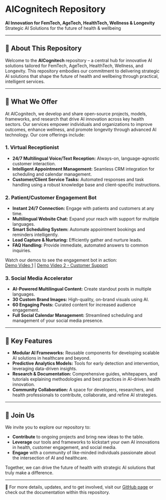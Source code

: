 # AICognitech Repository

**AI Innovation for FemTech, AgeTech, HealthTech, Wellness & Longevity**  
Strategic AI Solutions for the future of health & wellbeing

---

## 🌟 About This Repository

Welcome to the **AICognitech** repository – a central hub for innovative AI solutions tailored for FemTech, AgeTech, HealthTech, Wellness, and Longevity. This repository embodies our commitment to delivering strategic AI solutions that shape the future of health and wellbeing through practical, intelligent services.

---

## 🚀 What We Offer

At AICognitech, we develop and share open-source projects, models, frameworks, and research that drive AI innovation across key health sectors. Our services empower individuals and organizations to improve outcomes, enhance wellness, and promote longevity through advanced AI technology. Our core offerings include:

### 1. Virtual Receptionist
- **24/7 Multilingual Voice/Text Reception:** Always-on, language-agnostic customer interaction.
- **Intelligent Appointment Management:** Seamless CRM integration for scheduling and calendar management.
- **Customer/Client Service Tasks:** Automated responses and task handling using a robust knowledge base and client-specific instructions.

### 2. Patient/Customer Engagement Bot
- **Instant 24/7 Connection:** Engage with patients and customers at any time.
- **Multilingual Website Chat:** Expand your reach with support for multiple languages.
- **Smart Scheduling System:** Automate appointment bookings and reminders intelligently.
- **Lead Capture & Nurturing:** Efficiently gather and nurture leads.
- **FAQ Handling:** Provide immediate, automated answers to common inquiries.

Watch our demos to see the engagement bot in action:  
[Demo Video 1](https://youtu.be/jwaUIyDg-U8) | [Demo Video 2 - Customer Support](https://www.youtube.com/watch?v=8K1z-5-74w8)

### 3. Social Media Accelerator
- **AI-Powered Multilingual Content:** Create standout posts in multiple languages.
- **30 Custom Brand Images:** High-quality, on-brand visuals using AI.
- **60 Engaging Posts:** Curated content for increased audience engagement.
- **Full Social Calendar Management:** Streamlined scheduling and management of your social media presence.

---

## 🔧 Key Features

- **Modular AI Frameworks:** Reusable components for developing scalable AI solutions in healthcare and beyond.
- **Predictive Analytics Models:** Tools for early detection and intervention, leveraging data-driven insights.
- **Research & Documentation:** Comprehensive guides, whitepapers, and tutorials explaining methodologies and best practices in AI-driven health innovation.
- **Community Collaboration:** A space for developers, researchers, and health professionals to contribute, collaborate, and refine AI strategies.

---

## 🤝 Join Us

We invite you to explore our repository to:
- **Contribute** to ongoing projects and bring new ideas to the table.
- **Leverage** our tools and frameworks to kickstart your own AI innovations in health, customer engagement, and social media.
- **Engage** with a community of like-minded individuals passionate about the intersection of AI and healthcare.

Together, we can drive the future of health with strategic AI solutions that truly make a difference.

---

🔗 For more details, updates, and to get involved, visit our [GitHub page](https://github.com/AICognitech) or check out the documentation within this repository.
